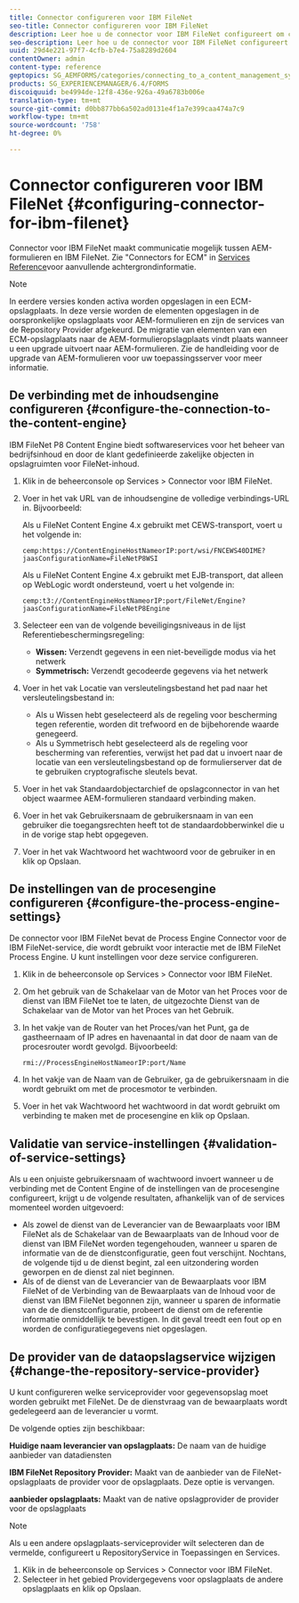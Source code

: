 ```yaml
---
title: Connector configureren voor IBM FileNet
seo-title: Connector configureren voor IBM FileNet
description: Leer hoe u de connector voor IBM FileNet configureert om communicatie tussen AEM-formulieren en IBM FileNet mogelijk te maken.
seo-description: Leer hoe u de connector voor IBM FileNet configureert om communicatie tussen AEM-formulieren en IBM FileNet mogelijk te maken.
uuid: 29d4e221-97f7-4cfb-b7e4-75a8289d2604
contentOwner: admin
content-type: reference
geptopics: SG_AEMFORMS/categories/connecting_to_a_content_management_system
products: SG_EXPERIENCEMANAGER/6.4/FORMS
discoiquuid: be4994de-12f8-436e-926a-49a6783b006e
translation-type: tm+mt
source-git-commit: d0bb877bb6a502ad0131e4f1a7e399caa474a7c9
workflow-type: tm+mt
source-wordcount: '758'
ht-degree: 0%

---
```



# Connector configureren voor IBM FileNet {#configuring-connector-for-ibm-filenet}

Connector voor IBM FileNet maakt communicatie mogelijk tussen AEM-formulieren en IBM FileNet. Zie &quot;Connectors for ECM&quot; in [Services Reference](https://www.adobe.com/go/learn_aemforms_services_63)voor aanvullende achtergrondinformatie.

>[!NOTE]
>
>In eerdere versies konden activa worden opgeslagen in een ECM-opslagplaats. In deze versie worden de elementen opgeslagen in de oorspronkelijke opslagplaats voor AEM-formulieren en zijn de services van de Repository Provider afgekeurd. De migratie van elementen van een ECM-opslagplaats naar de AEM-formulieropslagplaats vindt plaats wanneer u een upgrade uitvoert naar AEM-formulieren. Zie de handleiding voor de upgrade van AEM-formulieren voor uw toepassingsserver voor meer informatie.

## De verbinding met de inhoudsengine configureren {#configure-the-connection-to-the-content-engine}

IBM FileNet P8 Content Engine biedt softwareservices voor het beheer van bedrijfsinhoud en door de klant gedefinieerde zakelijke objecten in opslagruimten voor FileNet-inhoud.

1. Klik in de beheerconsole op Services > Connector voor IBM FileNet.
1. Voer in het vak URL van de inhoudsengine de volledige verbindings-URL in. Bijvoorbeeld:

   Als u FileNet Content Engine 4.x gebruikt met CEWS-transport, voert u het volgende in:

   `cemp:https://ContentEngineHostNameorIP:port/wsi/FNCEWS40DIME?jaasConfigurationName=FileNetP8WSI`

   Als u FileNet Content Engine 4.x gebruikt met EJB-transport, dat alleen op WebLogic wordt ondersteund, voert u het volgende in:

   `cemp:t3://ContentEngineHostNameorIP:port/FileNet/Engine?jaasConfigurationName=FileNetP8Engine`

1. Selecteer een van de volgende beveiligingsniveaus in de lijst Referentiebeschermingsregeling:

   * **Wissen:** Verzendt gegevens in een niet-beveiligde modus via het netwerk
   * **Symmetrisch:** Verzendt gecodeerde gegevens via het netwerk

1. Voer in het vak Locatie van versleutelingsbestand het pad naar het versleutelingsbestand in:

   * Als u Wissen hebt geselecteerd als de regeling voor bescherming tegen referentie, worden dit trefwoord en de bijbehorende waarde genegeerd.
   * Als u Symmetrisch hebt geselecteerd als de regeling voor bescherming van referenties, verwijst het pad dat u invoert naar de locatie van een versleutelingsbestand op de formulierserver dat de te gebruiken cryptografische sleutels bevat.

1. Voer in het vak Standaardobjectarchief de opslagconnector in van het object waarmee AEM-formulieren standaard verbinding maken.
1. Voer in het vak Gebruikersnaam de gebruikersnaam in van een gebruiker die toegangsrechten heeft tot de standaardobberwinkel die u in de vorige stap hebt opgegeven.
1. Voer in het vak Wachtwoord het wachtwoord voor de gebruiker in en klik op Opslaan.

## De instellingen van de procesengine configureren {#configure-the-process-engine-settings}

De connector voor IBM FileNet bevat de Process Engine Connector voor de IBM FileNet-service, die wordt gebruikt voor interactie met de IBM FileNet Process Engine. U kunt instellingen voor deze service configureren.

1. Klik in de beheerconsole op Services > Connector voor IBM FileNet.
1. Om het gebruik van de Schakelaar van de Motor van het Proces voor de dienst van IBM FileNet toe te laten, de uitgezochte Dienst van de Schakelaar van de Motor van het Proces van het Gebruik.
1. In het vakje van de Router van het Proces/van het Punt, ga de gastheernaam of IP adres en havenaantal in dat door de naam van de procesrouter wordt gevolgd. Bijvoorbeeld:

   `rmi://ProcessEngineHostNameorIP:port/Name`

1. In het vakje van de Naam van de Gebruiker, ga de gebruikersnaam in die wordt gebruikt om met de procesmotor te verbinden.
1. Voer in het vak Wachtwoord het wachtwoord in dat wordt gebruikt om verbinding te maken met de procesengine en klik op Opslaan.

## Validatie van service-instellingen {#validation-of-service-settings}

Als u een onjuiste gebruikersnaam of wachtwoord invoert wanneer u de verbinding met de Content Engine of de instellingen van de procesengine configureert, krijgt u de volgende resultaten, afhankelijk van of de services momenteel worden uitgevoerd:

* Als zowel de dienst van de Leverancier van de Bewaarplaats voor IBM FileNet als de Schakelaar van de Bewaarplaats van de Inhoud voor de dienst van IBM FileNet worden tegengehouden, wanneer u sparen de informatie van de de dienstconfiguratie, geen fout verschijnt. Nochtans, de volgende tijd u de dienst begint, zal een uitzondering worden geworpen en de dienst zal niet beginnen.
* Als of de dienst van de Leverancier van de Bewaarplaats voor IBM FileNet of de Verbinding van de Bewaarplaats van de Inhoud voor de dienst van IBM FileNet begonnen zijn, wanneer u sparen de informatie van de de dienstconfiguratie, probeert de dienst om de referentie informatie onmiddellijk te bevestigen. In dit geval treedt een fout op en worden de configuratiegegevens niet opgeslagen.

## De provider van de dataopslagservice wijzigen {#change-the-repository-service-provider}

U kunt configureren welke serviceprovider voor gegevensopslag moet worden gebruikt met FileNet. De de dienstvraag van de bewaarplaats wordt gedelegeerd aan de leverancier u vormt.

De volgende opties zijn beschikbaar:

**Huidige naam leverancier van opslagplaats:** De naam van de huidige aanbieder van datadiensten

**IBM FileNet Repository Provider:** Maakt van de aanbieder van de FileNet-opslagplaats de provider voor de opslagplaats. Deze optie is vervangen.

**aanbieder opslagplaats:** Maakt van de native opslagprovider de provider voor de opslagplaats

>[!NOTE]
>
>Als u een andere opslagplaats-serviceprovider wilt selecteren dan de vermelde, configureert u RepositoryService in Toepassingen en Services. <!-- Fix broken link(See Managing Services) -->

1. Klik in de beheerconsole op Services > Connector voor IBM FileNet.
1. Selecteer in het gebied Providergegevens voor opslagplaats de andere opslagplaats en klik op Opslaan.
